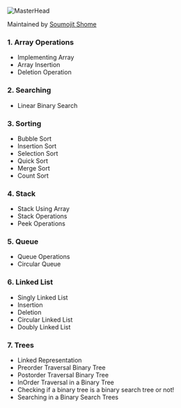 ![MasterHead](https://bestanimations.com/media/sky/1088683783milky-way-night-sky-gif.gif)

Maintained by [Soumojit Shome](https://iamsoumojit.vercel.app/)

### 1. Array Operations

* Implementing Array
* Array Insertion
* Deletion Operation

### 2. Searching

* Linear Binary Search

### 3. Sorting

* Bubble Sort
* Insertion Sort
* Selection Sort
* Quick Sort
* Merge Sort
* Count Sort

### 4. Stack

* Stack Using Array
* Stack Operations
* Peek Operations

### 5. Queue

* Queue Operations
* Circular Queue

### 6. Linked List

* Singly Linked List
* Insertion
* Deletion
* Circular Linked List
* Doubly Linked List

### 7. Trees

* Linked Representation
* Preorder Traversal Binary Tree
* Postorder Traversal Binary Tree
* InOrder Traversal in a Binary Tree
* Checking if a binary tree is a binary search tree or not!
* Searching in a Binary Search Trees
